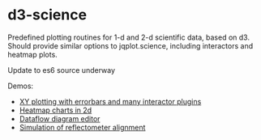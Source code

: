 # d3-science
Predefined plotting routines for 1-d and 2-d scientific data, based on d3.  Should provide similar options to jqplot.science, including interactors and heatmap plots.

Update to es6 source underway

Demos:

  * [XY plotting with errorbars and many interactor plugins](demos/d3-errorbars-rectangle-ellipse.html)
  * [Heatmap charts in 2d](demos/d3heat-lib.html)
  * [Dataflow diagram editor](demos/dataflow-editor-streamline-new.html)
  * [Simulation of reflectometer alignment](demos/reflectometer_alignment_sim.html)
